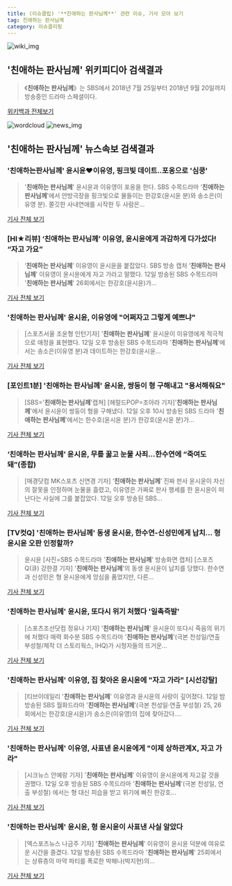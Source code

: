 ```yaml
---
title: (이슈클립) '**친애하는 판사님께**' 관련 이슈, 기사 모아 보기
tag: 친애하는 판사님께
category: 이슈클리핑
---
```

![wiki_img](https://user-images.githubusercontent.com/42597476/44503234-41136a80-a6d0-11e8-9071-6fc6418eafe4.png)
## **'**친애하는 판사님께**'** 위키피디아 검색결과
>《**친애하는 판사님께**》는 SBS에서 2018년 7월 25일부터 2018년 9월 20일까지 방송중인 드라마 스페셜이다.

<a href="https://ko.wikipedia.org/wiki/친애하는 판사님께" target="_blank">위키백과 전체보기</a>

![wordcloud](https://s3.ap-northeast-2.amazonaws.com/lyrics101-wordcloud/2018-09-12-1536763528.png)
![news_img](https://user-images.githubusercontent.com/42597476/44507050-1206f400-a6e4-11e8-8d98-7ffbfebb353f.png)
## **'**친애하는 판사님께**'** 뉴스속보 검색결과
### '친애하는판사님께' 윤시윤♥이유영, 핑크빛 데이트..포옹으로 '심쿵'

> '**친애하는 판사님께**' 윤시윤과 이유영이 포옹을 한다. SBS 수목드라마 ‘**친애하는 판사님께**'에서 안방극장을 핑크빛으로 물들이는 한강호(윤시윤 분)와 송소은(이유영 분). 쫄깃한 사내연애를 시작한 두 사람은...

<a href="http://www.osen.co.kr/article/G1110987595" target="_blank">기사 전체 보기</a>

### [HI★리뷰] ‘**친애하는 판사님께**’ 이유영, 윤시윤에게 과감하게 다가섰다! “자고 가요”

>‘**친애하는 판사님께**’ 이유영이 윤시윤을 붙잡았다. SBS 방송 캡처 ‘**친애하는 판사님께**’ 이유영이 윤시윤에게 자고 가라고 말했다. 12일 방송된 SBS 수목드라마 '**친애하는 판사님께**' 26회에서는 한강호(윤시윤)가...

<a href="http://star.hankookilbo.com/News/Read/98b512cab92a40cf813a66d0b30e6746" target="_blank">기사 전체 보기</a>

### '**친애하는 판사님께**' 윤시윤, 이유영에 "어쩌자고 그렇게 예쁘냐"

>[스포츠서울 조윤형 인턴기자] '**친애하는 판사님께**' 윤시윤이 이유영에게 적극적으로 애정을 표현했다. 12일 오후 방송된 SBS 수목드라마 '**친애하는 판사님께**'에서는 송소은(이유영 분)과 데이트하는 한강호(윤시윤...

<a href="http://www.sportsseoul.com/news/read/679977" target="_blank">기사 전체 보기</a>

### [포인트1분] '**친애하는 판사님께**' 윤시윤, 쌍둥이 형 구해내고 "용서해줘요"

>[SBS='**친애하는 판사님께**'캡쳐] [헤럴드POP=조아라 기자]'**친애하는 판사님께**'에서 윤시윤이 쌍둥이 형을 구해냈다. 12일 오후 10시 방송된 SBS 드라마 '**친애하는 판사님께**'에서는 한수호(윤시윤 분)가 한강호(윤시윤 분)가...

<a href="http://biz.heraldcorp.com/view.php?ud=201809122239438518609_1" target="_blank">기사 전체 보기</a>

### ‘**친애하는 판사님께**’ 윤시윤, 무릎 꿇고 눈물 사죄…한수연에 “죽여도 돼”(종합)

>[매경닷컴 MK스포츠 신연경 기자] ‘**친애하는 판사님께**’ 진짜 판사 윤시윤이 자신의 잘못을 인정하며 눈물을 흘렸고, 이유영은 가짜로 판사 행세를 한 윤시윤이 떠난다는 사실에 그를 붙잡았다. 12일 오후 방송된 SBS...

<a href="http://sports.mk.co.kr/view.php?year=2018&no=576836" target="_blank">기사 전체 보기</a>

### [TV컷Q] '**친애하는 판사님께**' 동생 윤시윤, 한수연-신성민에게 납치… 형 윤시윤 오판 인정할까?

>윤시윤 [사진=SBS 수목드라마 '**친애하는 판사님께**' 방송화면 캡처] [스포츠Q(큐) 강한결 기자] '**친애하는 판사님께**'의 동생 윤시윤이 납치를 당했다.  한수연과 신성민은 형 윤시윤에게 앙심을 품었지만, 다른...

<a href="http://www.sportsq.co.kr/news/articleView.html?idxno=302561" target="_blank">기사 전체 보기</a>

### '**친애하는 판사님께**' 윤시윤, 또다시 위기 처했다 '일촉즉발'

>[스포츠조선닷컴 정유나 기자] '**친애하는 판사님께**' 윤시윤이 또다시 죽음의 위기에 처했다 매력 화수분 SBS 수목드라마 '**친애하는 판사님께**'(극본 천성일/연출 부성철/제작 더 스토리웍스, IHQ)가 시청자들의 뜨거운...

<a href="http://sports.chosun.com/news/ntype.htm?id=201809130100105180008202&servicedate=20180912" target="_blank">기사 전체 보기</a>

### '**친애하는 판사님께**' 이유영, 집 찾아온 윤시윤에 "자고 가라" [시선강탈]

>[티브이데일리 '**친애하는 판사님께**' 이유영과 윤시윤의 사랑이 깊어졌다. 12일 밤 방송된 SBS 월화드라마 '**친애하는 판사님께**'(극본 천성일·연출 부성철) 25, 26회에서는 한강호(윤시윤)가 송소은(이유영)의 집에 찾아갔다....

<a href="http://tvdaily.asiae.co.kr/read.php3?aid=15367612661394617002" target="_blank">기사 전체 보기</a>

### '**친애하는 판사님께**' 이유영, 사표낸 윤시윤에게 "이제 상하관계X, 자고 가라"

>[시크뉴스 안예랑 기자] '**친애하는 판사님께**' 이유영이 윤시윤에게 자고갈 것을 권했다. 12일 오후 방송된 SBS 수목드라마 '**친애하는 판사님께**'(극본 천성일, 연출 부성철) 에서는 형 대신 피습을 받고 위기에 빠진 한강호...

<a href="http://chicnews.mk.co.kr/article.php?aid=1536761293211677006" target="_blank">기사 전체 보기</a>

### '**친애하는 판사님께**' 윤시윤, 형 윤시윤이 사표낸 사실 알았다

>[엑스포츠뉴스 나금주 기자] '**친애하는 판사님께**' 이유영이 윤시윤 덕분에 여유로운 시간을 즐겼다. 12일 방송된 SBS 수목드라마 '**친애하는 판사님께**' 25회에서는 상류층의 마약 파티를 폭로한 박해나(박지현)의...

<a href="http://www.xportsnews.com/?ac=article_view&entry_id=1018717" target="_blank">기사 전체 보기</a>


